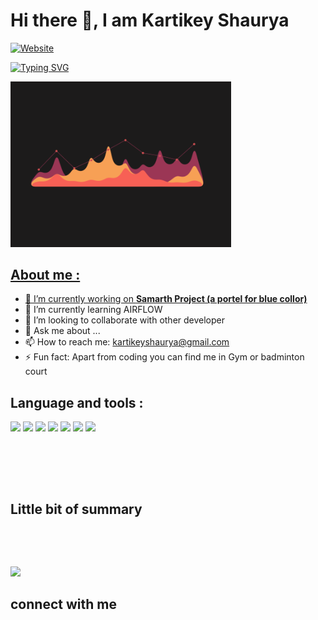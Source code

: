 # Hi there 👋, I am Kartikey Shaurya
[![Website](https://img.shields.io/website?label=personal%20website%20and%20projects&up_message=online&url=https%3A%2F%2Fkartikeyshaurya.github.io%2F)](https://kartikeyshaurya.github.io/)





[![Typing SVG](https://readme-typing-svg.herokuapp.com?font=sans-serif&color=%239F1C1C&multiline=true&lines=I'm+a+Developer+and+Data+Scientist)](https://git.io/typing-svg)


<a href = #> <img width= "70%" height = "auto" src = "graph.gif" width = "30px" >

## About me :

- 🔭 I’m currently working on **[Samarth Project (a portel for blue collor)](https://github.com/kartikeyshaurya/DistroBot)**
- 🌱 I’m currently learning AIRFLOW
- 👯 I’m looking to collaborate with other developer
- 💬 Ask me about ...
- 📫 How to reach me: kartikeyshaurya@gmail.com
- ⚡ Fun fact: Apart from coding you can find me in Gym or badminton court

## Language and tools :
<p allign = "center">

<img src="https://img.icons8.com/fluency/48/000000/python.png"/>
<img src="https://img.icons8.com/fluency/48/000000/opencv.png"/>
<img src="https://img.icons8.com/color/48/000000/tensorflow.png"/>
<img src="https://img.icons8.com/color/48/000000/javascript--v1.png"/>
<img src="https://img.icons8.com/color/48/000000/mysql-logo.png"/>
<img src="https://img.icons8.com/color/48/000000/mongodb.png"/>
<img src="https://img.icons8.com/color/48/000000/git.png"/>
</p>

<p align = "center">
    <a href = ><img title = "" src = "http://github-readme-streak-stats.herokuapp.com?user=kartikeyshaurya&theme=dark&hide_border=true&date_format=M%20j%5B%2C%20Y%5D&ring=9F1C1C"> </a>
</p>

<br>
<br>

## Little bit of summary

<p align = "center">
    <a href = ><img title = "" src = "https://github-readme-stats.vercel.app/api?username=kartikeyshaurya&show_icons=true&theme=dark&title_color=9F1C1C&icon_color=FFFFFF"> </a>

</p>





<br />


[![](https://github-readme-activity-graph.cyclic.app/graph?username=kartikeyshaurya&theme=high-contrast)](https://github.com/ashutosh00710/github-readme-activity-graph)


## connect with me 
